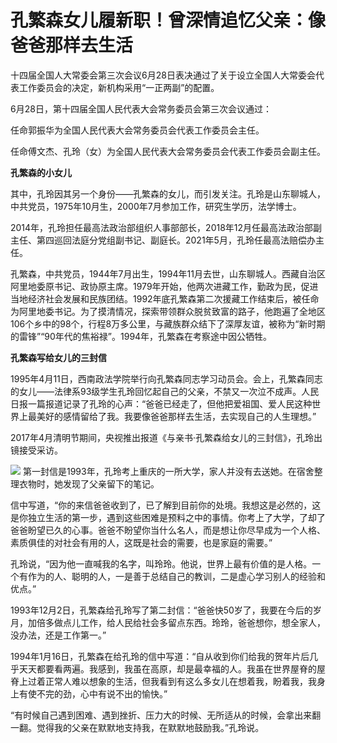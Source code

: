 

# 孔繁森女儿履新职！曾深情追忆父亲：像爸爸那样去生活

十四届全国人大常委会第三次会议6月28日表决通过了关于设立全国人大常委会代表工作委员会的决定，新机构采用“一正两副”的配置。

6月28日，第十四届全国人民代表大会常务委员会第三次会议通过：

任命郭振华为全国人民代表大会常务委员会代表工作委员会主任。

任命傅文杰、孔玲（女）为全国人民代表大会常务委员会代表工作委员会副主任。

**孔繁森的小女儿**

其中，孔玲因其另一个身份——孔繁森的女儿，而引发关注。孔玲是山东聊城人，中共党员，1975年10月生，2000年7月参加工作，研究生学历，法学博士。

2014年，孔玲担任最高法政治部组织人事部部长，2018年12月任最高法政治部副主任、第四巡回法庭分党组副书记、副庭长。2021年5月，孔玲任最高法赔偿办主任。

孔繁森，中共党员，1944年7月出生，1994年11月去世，山东聊城人。西藏自治区阿里地委原书记、政协原主席。1979年开始，他两次进藏工作，勤政为民，促进当地经济社会发展和民族团结。1992年底孔繁森第二次援藏工作结束后，被任命为阿里地委书记。为了摸清情况，探索带领群众脱贫致富的路子，他跑遍了全地区106个乡中的98个，行程8万多公里，与藏族群众结下了深厚友谊，被称为“新时期的雷锋”“90年代的焦裕禄”。1994年，孔繁森在考察途中因公牺牲。

**孔繁森写给女儿的三封信**

1995年4月11日，西南政法学院举行向孔繁森同志学习动员会。会上，孔繁森同志的女儿——法律系93级学生孔玲回忆起自己的父亲，不禁又一次泣不成声。人民日报一篇报道记录了孔玲的心声：“爸爸已经走了，但他把爱祖国、爱人民这种世界上最美好的感情留给了我。我要像爸爸那样去生活，去实现自己的人生理想。”

2017年4月清明节期间，央视推出报道《与亲书·孔繁森给女儿的三封信》，孔玲出镜接受采访。

![](https://inews.gtimg.com/om_bt/ODRbcRXpESN1oTKT1g-bSLovH7SnsbGKlxlomJBrry0nIAA/1000)
第一封信是1993年，孔玲考上重庆的一所大学，家人并没有去送她。在宿舍整理衣物时，她发现了父亲留下的笔记。

信中写道，“你的来信爸爸收到了，已了解到目前你的处境。我想这是必然的，这是你独立生活的第一步，遇到这些困难是预料之中的事情。你考上了大学，了却了爸爸盼望已久的心事。爸爸不盼望你当什么名人，而是想让你尽早成为一个人格、素质俱佳的对社会有用的人，这既是社会的需要，也是家庭的需要。”

孔玲说，“因为他一直喊我的名字，叫玲玲。他说，世界上最有价值的是人格。一个有作为的人、聪明的人，一是善于总结自己的教训，二是虚心学习别人的经验和优点。”

1993年12月2日，孔繁森给孔玲写了第二封信：“爸爸快50岁了，我要在今后的岁月，加倍多做点儿工作，给人民给社会多留点东西。玲玲，爸爸想你，想全家人，没办法，还是工作第一。”

1994年1月16日，孔繁森在给孔玲的信中写道：“自从收到你们给我的贺年片后几乎天天都要看两遍。我感到，我虽在高原，却是最幸福的人。我虽在世界屋脊的屋脊上过着正常人难以想象的生活，但我看到有这么多女儿在想着我，盼着我，我身上有使不完的劲，心中有说不出的愉快。”

“有时候自己遇到困难、遇到挫折、压力大的时候、无所适从的时候，会拿出来翻一翻。觉得我的父亲在默默地支持我，在默默地鼓励我。”孔玲说。

